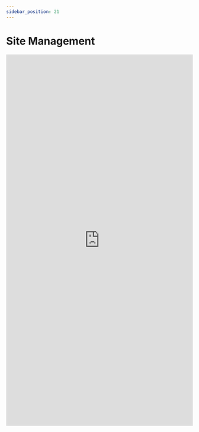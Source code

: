 ```yaml
---
sidebar_position: 21
---
```


# Site Management

<iframe 
  src="https://drive.google.com/file/d/1xIsYngRkABCUEc5WrsiMaTeluKITztzR/preview" 
  width="100%" 
  height="1000px"
  frameBorder="0">
</iframe>
